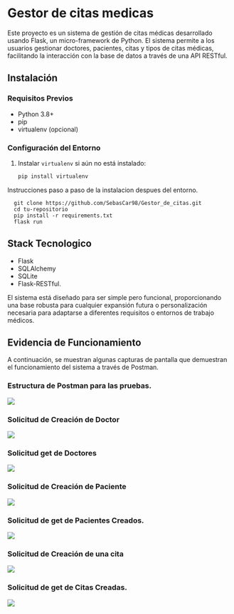# Gestor de citas medicas

Este proyecto es un sistema de gestión de citas médicas desarrollado usando Flask, 
un micro-framework de Python. El sistema permite a los usuarios gestionar doctores, pacientes, 
citas y tipos de citas médicas, facilitando la interacción con la base de datos a través de una API RESTful.

## Instalación

### Requisitos Previos

- Python 3.8+
- pip
- virtualenv (opcional)

### Configuración del Entorno

1. Instalar `virtualenv` si aún no está instalado:

   ```bash
   pip install virtualenv

Instrucciones paso a paso de la instalacion despues del entorno.

      git clone https://github.com/SebasCar98/Gestor_de_citas.git
      cd tu-repositorio
      pip install -r requirements.txt
      flask run
   

## Stack Tecnologico

- Flask
- SQLAlchemy
- SQLite
- Flask-RESTful.

El sistema está diseñado para ser simple pero funcional, 
proporcionando una base robusta para cualquier expansión futura o 
personalización necesaria para adaptarse a diferentes requisitos o entornos de trabajo médicos.

## Evidencia de Funcionamiento

A continuación, se muestran algunas capturas de pantalla que demuestran el funcionamiento del sistema 
a través de Postman.

### Estructura de Postman para las pruebas.

![](images/menu_postman.png)


### Solicitud de Creación de Doctor

![](images/image1doc_create.png)

### Solicitud get de Doctores

![](images/image3doc_get.png)

### Solicitud de Creación de Paciente

![](images/image5Paciente_post.png)

### Solicitud de get de Pacientes Creados.

![](images/image4paciente_get.png)

### Solicitud de Creación de una cita

![](images/image7Cita_post.png)

### Solicitud de get de Citas Creadas.

![](images/image6Cita_get.png)




